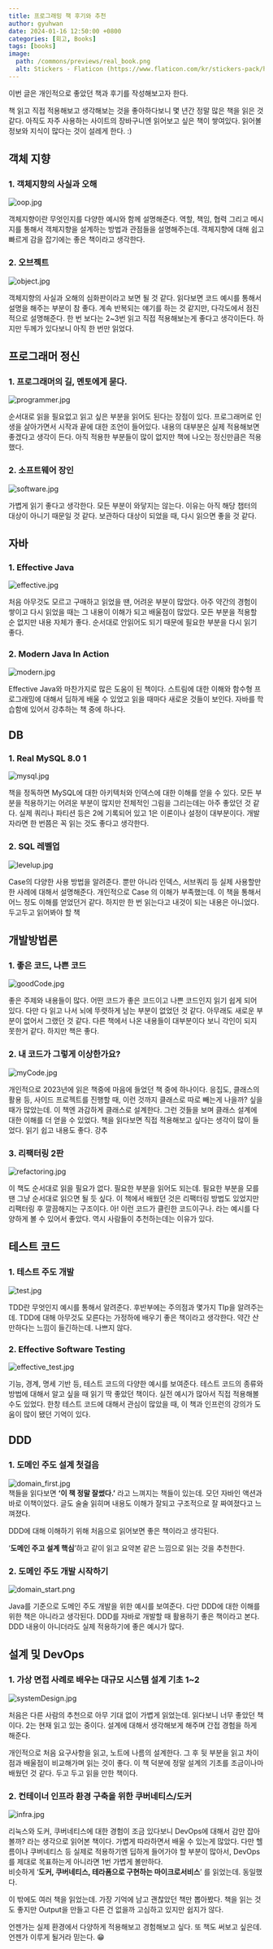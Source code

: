 ```yaml
---
title: 프로그래밍 책 후기와 추천
author: gyuhwan
date: 2024-01-16 12:50:00 +0800
categories: [회고, Books]
tags: [books]
image:
  path: /commons/previews/real_book.png
  alt: Stickers - Flaticon (https://www.flaticon.com/kr/stickers-pack/hanukkah-13372753)
---
```


이번 글은 개인적으로 좋았던 책과 후기를 작성해보고자 한다.

책 읽고 직접 적용해보고 생각해보는 것을 좋아하다보니 몇 년간 정말 많은 책을 읽은 것 같다. 아직도 자주 사용하는 사이트의 장바구니엔 읽어보고 싶은 책이 쌓여있다. 읽어볼 정보와 지식이 많다는 것이 설레게 한다. :) 

## 객체 지향


### 1. **객체지향의 사실과 오해**

![oop.jpg](/commons/expierence/oop.jpg)

객체지향이란 무엇인지를 다양한 예시와 함께 설명해준다. 역할, 책임, 협력 그리고 메시지를 통해서 객체지향을 설계하는 방법과 관점들을 설명해주는데. 객체지향에 대해 쉽고 빠르게 감을 잡기에는 좋은 책이라고 생각한다.
    

### 2. **오브젝트**

![object.jpg](/commons/expierence/object.jpg)

객체지향의 사실과 오해의 심화판이라고 보면 될 것 같다. 읽다보면 코드 예시를 통해서 설명을 해주는 부분이 참 좋다. 계속 반복되는 얘기를 하는 것 같지만, 다각도에서 점진적으로 설명해준다. 한 번 보다는 2~3번 읽고 직접 적용해보는게 좋다고 생각이든다. 하지만 두께가 있다보니 아직 한 번만 읽었다.
    

## 프로그래머 정신


### 1. **프로그래머의 길, 멘토에게 묻다.**
    
![programmer.jpg](/commons/expierence/programmer.jpg)

순서대로 읽을 필요없고 읽고 싶은 부분을 읽어도 된다는 장점이 있다. 프로그래머로 인생을 살아가면서 시작과 끝에 대한 조언이 들어있다. 내용의 대부분은 실제 적용해보면 좋겠다고 생각이 든다. 아직 적용한 부분들이 많이 없지만 책에 나오는 정신만큼은 적용했다.
    



### 2. **소프트웨어 장인**

![software.jpg](/commons/expierence/software.jpg)

가볍게 읽기 좋다고 생각한다. 모든 부분이 와닿지는 않는다. 이유는 아직 해당 챕터의 대상이 아니기 때문일 것 같다. 보관하다 대상이 되었을 때, 다시 읽으면 좋을 것 같다.
    

## 자바



### 1. **Effective Java**

 ![effective.jpg](/commons/expierence/effective.jpg)   
 
처음 아무것도 모르고 구매하고 읽었을 땐, 어려운 부분이 많았다. 아주 약간의 경험이 쌓이고 다시 읽었을 때는 그 내용이 이해가 되고 배울점이 많았다. 모든 부분을 적용할 순 없지만 내용 자체가 좋다. 순서대로 안읽어도 되기 때문에 필요한 부분을 다시 읽기 좋다. 

### 2. **Modern Java In Action**

![modern.jpg](/commons/expierence/modern.jpg)

Effective Java와 마찬가지로 많은 도움이 된 책이다. 스트림에 대한 이해와 함수형 프로그래밍에 대해서 딥하게 배울 수 있었고 읽을 때마다 새로운 것들이 보인다. 자바를 학습함에 있어서 강추하는 책 중에 하나다.
    

## DB

### 1. **Real MySQL 8.0 1**

![mysql.jpg](/commons/expierence/mysql.jpg)

책을 정독하면 MySQL에 대한 아키텍처와 인덱스에 대한 이해를 얻을 수 있다. 모든 부분을 적용하기는 어려운 부분이 많지만 전체적인 그림을 그리는데는 아주 좋았던 것 같다. 실제 쿼리나 파티션 등은 2에 기록되어 있고 1은 이론이나 설정이 대부분이다.
개발자라면 한 번쯤은 꼭 읽는 것도 좋다고 생각한다.
    
### 2. **SQL 레벨업**

![levelup.jpg](/commons/expierence/levelup.jpg)
   
Case의 다양한 사용 방법을 알려준다. 뿐만 아니라 인덱스, 서브쿼리 등 실제 사용할만한 사례에 대해서 설명해준다. 개인적으로 Case 의 이해가 부족했는데. 이 책을 통해서 어느 정도 이해를 얻었던거 같다. 하지만 한 번 읽는다고 내것이 되는 내용은 아니었다. 두고두고 읽어봐야 할 책
    

## 개발방법론

### 1. **좋은 코드, 나쁜 코드**

![goodCode.jpg](/commons/expierence/goodCode.jpg)    

좋은 주제와 내용들이 많다. 어떤 코드가 좋은 코드이고 나쁜 코드인지 읽기 쉽게 되어 있다. 다만 다 읽고 나서 뇌에 뚜렷하게 남는 부분이 없었던 것 같다. 아무래도 새로운 부분이 없어서 그랬던 것 같다. 다른 책에서 나온 내용들이 대부분이다 보니 각인이 되지 못한거 같다. 하지만 책은 좋다.
    
### 2. **내 코드가 그렇게 이상한가요?**

![myCode.jpg](/commons/expierence/myCode.jpg)   

개인적으로 2023년에 읽은 책중에 마음에 들었던 책 중에 하나이다. 응집도, 클래스의 활용 등, 사이드 프로젝트를 진행할 때, 이런 것까지 클래스로 따로 빼는게 나을까? 싶을 때가 많았는데. 이 책엔 과감하게 클래스로 설계한다. 그런 것들을 보며 클래스 설계에 대한 이해를 더 얻을 수 있었다. 책을 읽다보면 직접 적용해보고 싶다는 생각이 많이 들었다. 읽기 쉽고 내용도 좋다. 강추
    
### 3. **리팩터링 2판**

![refactoring.jpg](/commons/expierence/refactoring.jpg) 

이 책도 순서대로 읽을 필요가 없다. 필요한 부분을 읽어도 되는데. 필요한 부분을 모를 땐 그냥 순서대로 읽으면 될 듯 싶다. 이 책에서 배웠던 것은 리팩터링 방법도 있었지만 리팩터링 후 깔끔해지는 구조이다. 아! 이런 코드가 클린한 코드이구나. 라는 예시를 다양하게 볼 수 있어서 좋았다. 역시 사람들이 추천하는데는 이유가 있다.
    

## 테스트 코드



### 1. **테스트 주도 개발**

![test.jpg](/commons/expierence/test.jpg)

TDD란 무엇인지 예시를 통해서 알려준다. 후반부에는 주의점과 몇가지 TIp을 알려주는데. TDD에 대해 아무것도 모른다는 가정하에 배우기 좋은 책이라고 생각한다. 약간 산만하다는 느낌이 들긴하는데. 나쁘지 않다.
    
### 2. **Effective Software Testing**

![effective_test.jpg](/commons/expierence/effective_test.jpg)  

기능, 경계, 명세 기반 등, 테스트 코드의 다양한 예시를 보여준다. 테스트 코드의 종류와 방법에 대해서 알고 싶을 때 읽기 딱 좋았던 책이다. 실전 예시가 많아서 직접 적용해볼 수도 있었다. 한창 테스트 코드에 대해서 관심이 많았을 때, 이 책과 인프런의 강의가 도움이 많이 됐던 기억이 있다.
    

## DDD

### 1. **도메인 주도 설계 첫걸음**
![domain_first.jpg](/commons/expierence/domain_first.jpg)   
책들을 읽다보면 **‘이 책 정말 잘썼다.’** 라고 느껴지는 책들이 있는데. 모던 자바인 액션과 바로 이책이었다. 글도 술술 읽히며 내용도 이해가 잘되고 구조적으로 잘 짜여졌다고 느껴졌다.
    
DDD에 대해 이해하기 위해 처음으로 읽어보면 좋은 책이라고 생각된다. 
    
‘**도메인 주고 설계 핵심**’하고 같이 읽고 요약본 같은 느낌으로 읽는 것을 추천한다.

### 2. **도메인 주도 개발 시작하기**

![domain_start.png](/commons/expierence/domain_start.png)    

Java를 기준으로 도메인 주도 개발을 위한 예시를 보여준다. 다만 DDD에 대한 이해를 위한 책은 아니라고 생각된다. DDD를 자바로 개발할 때 활용하기 좋은 책이라고 본다. DDD 내용이 아니더라도 실제 적용하기에 좋은 예시가 많다.
    

## 설계 및 DevOps

### 1. **가상 면접 사례로 배우는 대규모 시스템 설계 기초 1~2**

![systemDesign.jpg](/commons/expierence/systemDesign.jpg)   

처음은 다른 사람의 추천으로 아무 기대 없이 가볍게 읽었는데. 읽다보니 너무 좋았던 책이다. 2는 현재 읽고 있는 중이다. 설계에 대해서 생각해보게 해주며 간접 경험을 하게 해준다.
    
개인적으로 처음 요구사항을 읽고, 노트에 나름의 설계한다. 그 후 뒷 부분을 읽고 차이점과 배울점이 비교해가며 읽는 것이 좋다. 이 책 덕분에 정말 설계의 기초를 조금이나마 배웠던 것 같다. 두고 두고 읽을 만한 책이다.
    


### 2. **컨테이너 인프라 환경 구축을 위한 쿠버네티스/도커**

![infra.jpg](/commons/expierence/infra.jpg)

리눅스와 도커, 쿠버네티스에 대한 경험이 조금 있다보니 DevOps에 대해서 감만 잡아볼까? 라는 생각으로 읽어본 책이다. 가볍게 따라하면서 배울 수 있는게 많았다. 다만 헬름이나 쿠버네티스 등 실제로 적용하기엔 딥하게 들어가야 할 부분이 많아서, DevOps를 제대로 목표하는게 아니라면 1번 가볍게 볼만하다.  
비슷하게 ‘**도커, 쿠버네티스, 테라폼으로 구현하는 마이크로서비스**’ 를 읽었는데. 동일했다. 
    


이 밖에도 여러 책을 읽었는데. 가장 기억에 남고 괜찮았던 책만 뽑아봤다. 책을 읽는 것도 좋지만 Output을 만들고 다른 건 없을까 고심하고 있지만 쉽지가 않다. 

언젠가는 실제 환경에서 다양하게 적용해보고 경험해보고 싶다. 또 책도 써보고 싶은데. 언젠가 이루게 될거라 믿는다. 😁